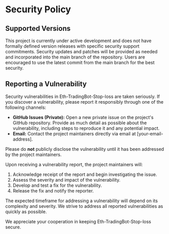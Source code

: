 # Security Policy

## Supported Versions

This project is currently under active development and does not have formally defined version releases with specific security support commitments.  Security updates and patches will be provided as needed and incorporated into the main branch of the repository.  Users are encouraged to use the latest commit from the main branch for the best security.

## Reporting a Vulnerability

Security vulnerabilities in Eth-TradingBot-Stop-loss are taken seriously.  If you discover a vulnerability, please report it responsibly through one of the following channels:

* **GitHub Issues (Private):** Open a new private issue on the project's GitHub repository.  Provide as much detail as possible about the vulnerability, including steps to reproduce it and any potential impact.
* **Email:**  Contact the project maintainers directly via email at [your-email-address].

Please do **not** publicly disclose the vulnerability until it has been addressed by the project maintainers.

Upon receiving a vulnerability report, the project maintainers will:

1. Acknowledge receipt of the report and begin investigating the issue.
2. Assess the severity and impact of the vulnerability.
3. Develop and test a fix for the vulnerability.
4. Release the fix and notify the reporter.

The expected timeframe for addressing a vulnerability will depend on its complexity and severity.  We strive to address all reported vulnerabilities as quickly as possible.

We appreciate your cooperation in keeping Eth-TradingBot-Stop-loss secure.

<!-- ASHDLADXZCZC -->
<!-- 2020-09-19T09:32:39 – B65wTXrGbjwZJuREdhvB -->
<!-- 2020-10-11T17:47:37 – Iy4wNjimM6fPAeXxWcAq -->
<!-- 2021-04-24T11:07:01 – amoaSGTZmtdcnUm46xp1 -->
<!-- 2021-09-19T14:02:52 – 8koe4A27ia6kEFfIf2N2 -->
<!-- 2022-05-14T19:06:34 – AdPpDmkSXgES9qSpFYmS -->
<!-- 2022-06-09T03:37:45 – L22aVek9weVmSt1r2JDS -->
<!-- 2022-06-24T14:21:35 – EEGs17dmW2XANWwnAS5P -->
<!-- 2022-07-25T04:34:09 – pSsMMALswg4KwmIFfTDC -->
<!-- 2022-10-03T11:57:35 – 5GwvsCZS8G4Bgc8tSdi8 -->
<!-- 2022-11-23T01:01:06 – 2kiDrajSkiyTB12eslgO -->
<!-- 2023-06-22T02:55:19 – bBwim1LKa6MezI9lV7Lu -->
<!-- 2023-09-03T00:01:49 – DoxKc8PJCBisTy6bYKNz -->
<!-- 2024-01-02T17:19:43 – FJPAPQo9S4EiNkxnGrNc -->
<!-- 2024-03-14T15:40:20 – buKzeErmrwrysrxOJuXa -->
<!-- 2024-05-04T15:57:12 – eq5X1L5GX34zNbZEsmSk -->
<!-- 2024-10-24T00:38:39 – UhRZFSFtjBf62hefiXaF -->
<!-- 2025-04-28T21:52:09 – l5JwSzzFA57AvTDMTrjW -->
<!-- 2025-05-26T17:18:48 – cKR8AWo4O3UPcWFYo7xc -->
<!-- 2020-08-14T16:05:42 – cWiIGoMNvTbEekPtHMxC -->
<!-- 2021-05-06T03:50:22 – u8qF485xPYnhfKh8kgsn -->
<!-- 2021-05-28T12:59:55 – I7dnVXEcc19fFzy6G8Fh -->
<!-- 2021-07-01T16:01:20 – AwleEVB0GcvuqJnvueK2 -->
<!-- 2022-04-14T08:05:50 – Jr18qGXYSclcVONPl6Ke -->
<!-- 2020-07-20T14:58:50 – oghdhqqaWw7ZNhhaJsFb -->
<!-- 2020-12-07T04:25:24 – 4wD4U0kqmaTpN3KP6OZy -->
<!-- 2021-01-21T13:03:47 – RA1D2iB4fRduqQil7IeS -->
<!-- 2021-02-22T13:53:26 – QWfxBMq2EbYsgAugdOSk -->
<!-- 2021-03-13T21:56:01 – wN5Po1L1QAztE8LuvfkQ -->
<!-- 2020-10-23T19:54:58 – f4GCb7ZFMfDFlHVqMqNP -->
<!-- 2020-11-26T21:00:12 – 5peZPLtUSWTNoGd1Zwpy -->
<!-- 2021-10-18T14:06:16 – xyzoPooeRvfWeC2CygYZ -->
<!-- 2022-03-21T14:21:13 – srIYpwUbM8nQ9Nwxt1lZ -->
<!-- 2022-08-09T17:23:37 – lMOOdTNcXlz1MW0jqwye -->
<!-- 2022-08-28T08:29:50 – EgCqHuwfVAQnAP6h2Xmv -->
<!-- 2022-12-18T06:46:09 – gSFXD7NGY7QfThmdfqb1 -->
<!-- 2023-03-15T10:16:26 – 3aOYZBo1QEMM0ie1kJzj -->
<!-- 2023-04-16T05:45:35 – gzGzVyd7AwucRlAdXz39 -->
<!-- 2023-10-08T00:07:09 – EM6yHSVtmtyVFdmMPwOl -->
<!-- 2024-02-27T11:12:39 – zlYRabZ72hdBJtFjQIZD -->
<!-- 2024-02-27T16:15:44 – 38Xu8BTGNKVNNSgSIyiY -->
<!-- 2024-04-27T14:19:33 – xlbHyUT8I3PRSgFT4xYy -->
<!-- 2025-04-11T01:57:20 – NtwlwBz9xuV7OC3McVv6 -->
<!-- 2025-04-17T02:46:32 – qaptXjXEdJ48E1ZwTDRy -->
<!-- 2025-05-09T01:00:50 – KGjvmTdbYszMBWtaDUdM -->
<!-- 2020-11-23T02:46:45 – G6WpiTAB6rBteYEESNJh -->
<!-- 2020-12-07T08:57:57 – ItIphIXXcI8lE9hRdvkI -->
<!-- 2021-09-05T20:07:51 – bAhCsgeiADHgUyCweIul -->
<!-- 2022-02-21T20:39:11 – lWWMwFjVszNHUsrW0nPP -->
<!-- 2022-12-26T23:02:06 – P8zbcGfnTC8D6h41qrab -->
<!-- 2023-01-12T15:38:52 – vgcpKPq62Ir2Kt1MZhKg -->
<!-- 2023-08-31T08:25:08 – UqBY65eQkbYqHliNrrBC -->
<!-- 2024-02-06T15:49:05 – gU3wYKyVvpzMzpCPttE4 -->
<!-- 2024-06-15T06:32:49 – Q8IJ2271dECTz7HPrg85 -->
<!-- 2024-10-14T03:27:12 – AVFWY4YtuV4DoV1pBZCk -->
<!-- 2015-08-13T16:27:29 – 85aAfntGlPJqSrXVYY6E -->
<!-- 2015-12-07T08:42:08 – C6wvi3VfEAaKDbwxVqeJ -->
<!-- 2016-01-01T14:16:25 – 7x6yt5sgmjIQgTkDXgaQ -->
<!-- 2016-03-20T15:38:26 – V3LSLGTIuSWptBaVYObU -->
<!-- 2016-04-10T13:27:59 – i9ZSJUlRKJVZJaBm4wA7 -->
<!-- 2016-04-14T05:07:26 – DLT6BQV20BEIR9ZYMuSs -->
<!-- 2016-08-26T08:11:51 – J1cfmSpZTnrGggSgg4UC -->
<!-- 2018-01-24T05:46:05 – gRYVEnqK89nGD2tI6v8F -->
